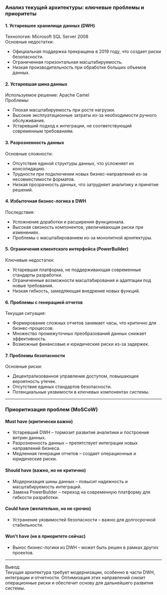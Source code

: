 ### Анализ текущей архитектуры: ключевые проблемы и приоритеты  

#### 1. Устаревшее хранилище данных (DWH)  
Технология: Microsoft SQL Server 2008  
Основные недостатки:  
- Официальная поддержка прекращена в 2019 году, что создает риски безопасности.  
- Ограниченная горизонтальная масштабируемость.  
- Низкая производительность при обработке больших объемов данных.  

#### 2. Устаревшая шина данных  
Используемое решение: Apache Camel  
Проблемы:  
- Плохая масштабируемость при росте нагрузки.  
- Высокие эксплуатационные затраты из-за необходимости ручного обслуживания.  
- Устаревший подход к интеграции, не соответствующий современным требованиям.  

#### 3. Разрозненность данных  
Основные сложности:  
- Отсутствие единой структуры данных, что усложняет их консолидацию.  
- Трудности при подключении новых бизнес-направлений из-за несовместимости форматов.  
- Низкая прозрачность данных, что затрудняет аналитику и принятие решений.  

#### 4. Избыточная бизнес-логика в DWH  
Последствия:  
- Усложнение доработки и расширения функционала.  
- Высокая связность компонентов, увеличивающая риски при изменениях.  
- Проблемы с масштабированием из-за монолитной архитектуры.  

#### 5. Ограничения клиентского интерфейса (PowerBuilder)  
Ключевые недостатки:  
- Устаревшая платформа, не поддерживающая современные стандарты разработки.  
- Ограниченные возможности масштабирования и адаптации под новые требования.  
- Низкая гибкость, замедляющая внедрение новых функций.  

#### 6. Проблемы с генерацией отчетов  
Текущая ситуация:  
- Формирование сложных отчетов занимает часы, что критично для бизнес-процессов.  
- Множество промежуточных преобразований данных снижает эффективность.  
- Возможные финансовые и юридические риски из-за задержек.  

#### 7. Проблемы безопасности  
Основные риски:  
- Децентрализованное управление доступом, повышающее вероятность утечек.  
- Отсутствие единых стандартов безопасности.  
- Потенциальные уязвимости в ключевых компонентах системы.  

---

### Приоритизация проблем (MoSCoW)  

#### Must have (критически важно)  
- Устаревший DWH – тормозит развитие аналитики и построение витрин данных.  
- Разрозненность данных – препятствует интеграции новых направлений бизнеса.  
- Медленная генерация отчетов – создает операционные и юридические риски.  

#### Should have (важно, но не критично)  
- Модернизация шины данных – повысит надежность и масштабируемость интеграций.  
- Замена PowerBuilder – переход на современную платформу для гибкости разработки.  

#### Could have (желательно, но не срочно)  
- Устранение уязвимостей безопасности – важно для долгосрочной стабильности.  

#### Won't have (не в приоритете сейчас)  
- Вынос бизнес-логики из DWH – может быть решен в рамках других проектов.  

---

Вывод:  
Текущая архитектура требует модернизации, особенно в части DWH, интеграции и отчетности. Оптимизация этих направлений снизит операционные риски и обеспечит основу для дальнейшего развития системы.